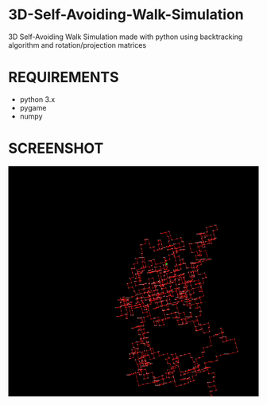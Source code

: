 # 3D-Self-Avoiding-Walk-Simulation
3D Self-Avoiding Walk Simulation made with python using backtracking algorithm and rotation/projection matrices

# REQUIREMENTS
- python 3.x
- pygame
- numpy

# SCREENSHOT
<img src = "ss.png" width = 800>
